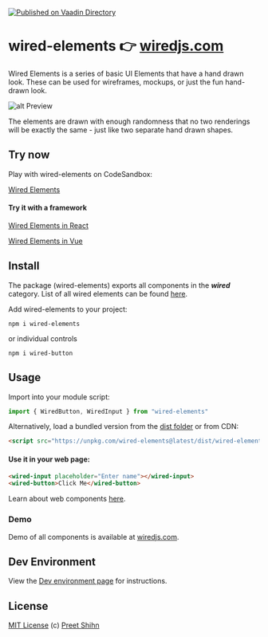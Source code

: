 [![Published on Vaadin  Directory](https://img.shields.io/badge/Vaadin%20Directory-published-00b4f0.svg)](https://vaadin.com/directory/search?keyword=wiredjs)

# wired-elements 👉 [wiredjs.com](https://wiredjs.com)
Wired Elements is a series of basic UI Elements that have a hand drawn look. These can be used for wireframes, mockups, or just the fun hand-drawn look. 

![alt Preview](https://i.imgur.com/qttPllg.png)

The elements are drawn with enough randomness that no two renderings will be exactly the same - just like two separate hand drawn shapes. 

## Try now
Play with wired-elements on CodeSandbox:

[Wired Elements](https://codesandbox.io/s/p77jkn13nq)

#### Try it with a framework

[Wired Elements in React](https://codesandbox.io/embed/xrll5wyl8w)

[Wired Elements in Vue](https://codesandbox.io/embed/vj389y9375)


## Install

The package (wired-elements) exports all components in the **_wired_** category. List of all wired elements can be found [here](https://github.com/wiredjs/wired-elements/tree/master/packages).

Add wired-elements to your project:
```
npm i wired-elements
```
or individual controls
```
npm i wired-button
```

## Usage

Import into your module script:
```javascript
import { WiredButton, WiredInput } from "wired-elements"
```

Alternatively, load a bundled version from the [dist folder](https://github.com/wiredjs/wired-elements/tree/master/packages/all/dist) or from CDN:

```html
<script src="https://unpkg.com/wired-elements@latest/dist/wired-elements.bundled.min.js"></script>
```

#### Use it in your web page:
```html
<wired-input placeholder="Enter name"></wired-input>
<wired-button>Click Me</wired-button>
```

Learn about web components [here](https://www.webcomponents.org/introduction).

### Demo

Demo of all components is available at [wiredjs.com](https://wiredjs.com/showcase.html).

## Dev Environment

View the [Dev environment page](https://github.com/wiredjs/wired-elements/wiki/Dev-Environment) for instructions.

## License
[MIT License](https://github.com/wiredjs/wired-elements/blob/master/LICENSE) (c) [Preet Shihn](https://twitter.com/preetster)
